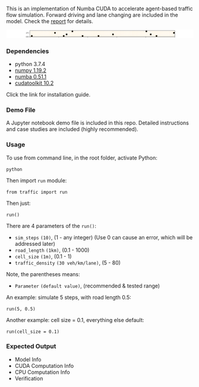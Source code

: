 This is an implementation of Numba CUDA to accelerate agent-based traffic flow simulation. Forward driving and lane changing are included in the model. Check the [report](Report.pdf) for details.

![road_gif](imgs/animation.gif)

### Dependencies
- python 3.7.4
- [numpy 1.19.2](https://numpy.org/install/)
- [numba 0.51.1](https://numba.readthedocs.io/en/stable/user/installing.html)
- [cudatoolkit 10.2](https://developer.nvidia.com/cuda-downloads)

Click the link for installation guide.

### Demo File

A Jupyter notebook demo file is included in this repo. Detailed instructions and case studies are included (highly recommended). 

### Usage

To use from command line, in the root folder, activate Python:
 ```
 python
 ```
Then import ```run``` module:
```
from traffic import run
```
Then just:
```
run()
```

There are 4 parameters of the ```run()```: 
- ```sim_steps```         ```(10)```, (1 - any integer) (Use 0 can cause an error, which will be addressed later)
- ```road_length```      ```(1km)```, (0.1 - 1000)
- ```cell_size```        ```(1m)```, (0.1 - 1)
- ```traffic_density```  ```(30 veh/km/lane)```, (5 - 80)

Note, the parentheses means: 
- ```Parameter```  ```(default value)```, (recommended & tested range)

An example: simulate 5 steps, with road length 0.5:
```
run(5, 0.5)
```
Another example: cell size = 0.1, everything else default:
```
run(cell_size = 0.1)
```

### Expected Output
- Model Info
- CUDA Computation Info
- CPU Computation Info
- Verification
